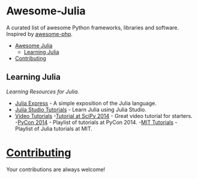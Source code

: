 Awesome-Julia
=============     
A curated list of awesome Python frameworks, libraries and software. Inspired by [awesome-php](https://github.com/ziadoz/awesome-php).

- [Awesome Julia](#awesome-julia)
    - [Learning Julia](#learning-julia)
- [Contributing](#contributing)


## Learning Julia

*Learning Resources for Julia.*

* [Julia Express](http://bogumilkaminski.pl/files/julia_express.pdf) - A simple exposition of the Julia language.
* [Julia Studio Tutorials](http://forio.com/labs/julia-studio/tutorials/) - Learn Julia using Julia Studio.
* [Video Tutorials](#video-tutorials) 
    -[Tutorial at SciPy 2014](https://www.youtube.com/watch?v=vWkgEddb4-A) - Great video tutorial for starters.
    -[PyCon 2014](https://www.youtube.com/playlist?list=PLP8iPy9hna6TSRouJfvobfxkZFYiPSvPd) - Playlist of tutorials at PyCon 2014.
    -[MIT Tutorials](https://www.youtube.com/playlist?list=PLP8iPy9hna6Si2sjMkrPY-wt2mEouZgaZ) - Playlist of Julia tutorials at MIT.



# [Contributing](https://github.com/melvin0008/awesome-julia/blob/master/CONTRIBUTIONS.md)

Your contributions are always welcome!
